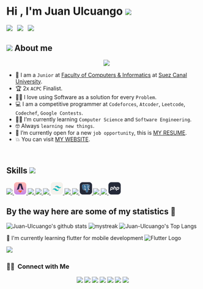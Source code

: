 <h1 align="left">Hi , I'm Juan Ulcuango <img src="https://media.giphy.com/media/hvRJCLFzcasrR4ia7z/giphy.gif" width="35"></h1>
<a href="https://twitter.com/prathimak88"><img src="https://img.shields.io/badge/Twitter-1DA1F2?style=for-the-badge&logo=twitter&logoColor=white"></img></a>&nbsp;&nbsp; <a href="https://www.linkedin.com/in/prathima-kadari/"><img src="https://img.shields.io/badge/LinkedIn-0077B5?style=for-the-badge&logo=linkedin&logoColor=white"></img></a>&nbsp;&nbsp; <a href="https://github.com/prathimacode-hub"><img src="https://img.shields.io/badge/GitHub-100000?style=for-the-badge&logo=github&logoColor=white"></img></a>&nbsp;&nbsp;

<br>

## <picture><img src = "https://github.com/7oSkaaa/7oSkaaa/blob/main/Images/about_me.gif?raw=true" width = 50px></picture> About me

<picture> <img align="right" src="https://github.com/7oSkaaa/7oSkaaa/blob/main/Images/Right_Side.gif?raw=true" width = 250px></picture>

<br>

- :school: I am a `Junior` at [Faculty of Computers & Informatics](http://suez.edu.eg/ar/%d9%83%d9%84%d9%8a%d8%a9-%d8%a7%d9%84%d8%ad%d8%a7%d8%b3%d8%a8%d8%a7%d8%aa-%d9%88%d8%a7%d9%84%d9%85%d8%b9%d9%84%d9%88%d9%85%d8%a7%d8%aa/) at [Suez Canal University](http://suez.edu.eg/ar/).
- :trophy: 2x `ACPC` Finalist.
- :technologist: I love using Software as a solution for every `Problem`.
- :computer: I am a competitive programmer at `Codeforces`, `Atcoder`, `Leetcode`, `Codechef`, `Google Contests`.
- :student: I’m currently learning `Computer Science` and `Software Engineering`.
- :nerd_face: Always `learning new things`.
- :thinking: I’m currently open for a new `job opportunity`, this is [MY RESUME](http://lnkiy.in/Ahmed_Hossam_Resume).
- :boom: You can visit [MY WEBSITE](https://cutt.ly/Ahmed_Hossam_Website).
<br>

<h2> Skills <img src = "https://media2.giphy.com/media/QssGEmpkyEOhBCb7e1/giphy.gif?cid=ecf05e47a0n3gi1bfqntqmob8g9aid1oyj2wr3ds3mg700bl&rid=giphy.gif" width = 32px> </h2>

<a href="https://github.com/Aditya664?tab=repositories&q=&type=&language=reactjs&sort=">
    <img width='32px' src='https://raw.githubusercontent.com/rahulbanerjee26/githubAboutMeGenerator/main/icons/reactjs.svg'>
</a>
<a href="https://github.com/Aditya664?tab=repositories&q=&type=&language=reactjs&sort=">
    <img width='32px' src='https://github.com/tandpfun/skill-icons/blob/main/icons/Astro.svg'>
</a>
<a href="https://github.com/Aditya664?tab=repositories&q=&type=&language=javascript&sort=">
    <img width='32px' src='https://raw.githubusercontent.com/rahulbanerjee26/githubAboutMeGenerator/main/icons/javascript.svg'>
</a>
<a href="https://github.com/Aditya664?tab=repositories&q=&type=&language=html&sort=">
    <img width='32px' src='https://raw.githubusercontent.com/rahulbanerjee26/githubAboutMeGenerator/main/icons/html.svg'>
</a>
<a href="https://github.com/Aditya664?tab=repositories&q=&type=&language=css&sort=">
    <img width='32px' src='https://raw.githubusercontent.com/rahulbanerjee26/githubAboutMeGenerator/main/icons/css.svg'>
</a>
<a href="https://github.com/Aditya664?tab=repositories&q=&type=&language=css&sort=">
    <img width='32px' src='https://github.com/tandpfun/skill-icons/blob/main/icons/TailwindCSS-Light.svg'>
</a>
<a href="https://github.com/Aditya664?tab=repositories&q=&type=&language=sqlite&sort=">
    <img width='32px' src='https://raw.githubusercontent.com/rahulbanerjee26/githubAboutMeGenerator/main/icons/sqlite.svg'>
</a>
<a href="https://github.com/Aditya664?tab=repositories&q=&type=&language=sqlite&sort=">
    <img width='32px' src='https://raw.githubusercontent.com/rahulbanerjee26/githubAboutMeGenerator/main/icons/mysql.svg'>
</a>
<a href="https://github.com/Aditya664?tab=repositories&q=&type=&language=sqlite&sort=">
    <img width='32px' src='https://github.com/tandpfun/skill-icons/blob/main/icons/PostgreSQL-Dark.svg'>
</a>
<a href="https://github.com/Aditya664?tab=repositories&q=&type=&language=csharp&sort=">
    <img width='32px' src='https://raw.githubusercontent.com/rahulbanerjee26/githubAboutMeGenerator/main/icons/csharp.svg'>
</a>
<a href="https://github.com/Aditya664?tab=repositories&q=&type=&language=laravel&sort=">
    <img width='32px' src='https://raw.githubusercontent.com/rahulbanerjee26/githubAboutMeGenerator/main/icons/laravel.svg'>
</a>
<a href="https://github.com/Aditya664?tab=repositories&q=&type=&language=laravel&sort=">
    <img width='32px' src='https://github.com/tandpfun/skill-icons/blob/main/icons/PHP-Dark.svg'>
</a>
<br>

## By the way here are some of my statistics 🚀
  ![Juan-Ulcuango's github stats](https://github-readme-stats.vercel.app/api?username=Juan-Ulcuango&show_icons=true&theme=tokyonight)
<img src="https://github-readme-streak-stats.herokuapp.com/?user=Juan-Ulcuango&theme=tokyonight" alt="mystreak"/>
![Juan-Ulcuango's Top Langs](https://github-readme-stats.vercel.app/api/top-langs/?username=Juan-Ulcuango&theme=tokyonight&layout=compact)

🌱 I'm currently learning flutter for mobile development <img width="30px" src="https://cdn.simpleicons.org/flutter/02569B" alt="Flutter Logo">

<a href="https://www.youtube.com/watch?v=dQw4w9WgXcQ"><img src="https://user-images.githubusercontent.com/73097560/115834477-dbab4500-a447-11eb-908a-139a6edaec5c.gif"></a>


### 🤝🏻 &nbsp;Connect with Me

<p align="center">
<a href="https://www.adityavsingh.com"><img src="https://img.shields.io/badge/-adityavsingh.com-3423A6?style=flat&logo=Google-Chrome&logoColor=white"/></a>
<a href="https://linkedin.com/in/AVS1508"><img src="https://img.shields.io/badge/-Aditya%20Vikram%20Singh-0077B5?style=flat&logo=Linkedin&logoColor=white"/></a>
<a href="mailto:avsingh@umass.edu"><img src="https://img.shields.io/badge/-avsingh@umass.edu-D14836?style=flat&logo=Gmail&logoColor=white"/></a>
<a href="https://instagram.com/adityavs_"><img src="https://img.shields.io/badge/-@adityavs__-E4405F?style=flat&logo=Instagram&logoColor=white"/></a>
<a href="https://facebook.com/AVS1508"><img src="https://img.shields.io/badge/-@AVS1508-1877F2?style=flat&logo=Facebook&logoColor=white"/></a>
<a href="https://www.pinterest.ca/AVS1508"><img src="https://img.shields.io/badge/-@AVS1508-BD081C?style=flat&logo=Pinterest&logoColor=white"/></a>
<a href="https://www.behance.net/AVS1508"><img src="https://img.shields.io/badge/-@AVS1508-1769FF?style=flat&logo=Behance&logoColor=white"/></a>
</p>
